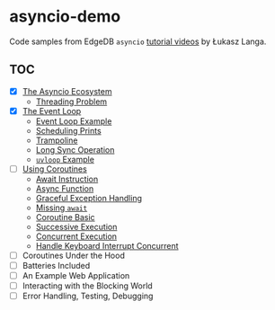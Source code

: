 # asyncio-demo

Code samples from EdgeDB `asyncio` [tutorial videos](https://youtu.be/Xbl7XjFYsN4)
by Łukasz Langa.

## TOC

- [x] [The Asyncio Ecosystem](https://youtu.be/Xbl7XjFYsN4)
    - [Threading Problem](src/the_async_ecosystem/threading_problem.py)
- [x] [The Event Loop](https://youtu.be/E7Yn5biBZ58)
    - [Event Loop Example](src/the_event_loop/event_loop_example.py)
    - [Scheduling Prints](src/the_event_loop/schedule_print.py)
    - [Trampoline](src/the_event_loop/trampoline_example.py)
    - [Long Sync Operation](src/the_event_loop/long_sync_operation.py)
    - [`uvloop` Example](src/the_event_loop/uvloop_example.py)
- [ ] [Using Coroutines](https://youtu.be/-CzqsgaXUM8)
    - [Await Instruction](src/using_coroutines/await_instruction.py)
    - [Async Function](src/using_coroutines/async_function.py)
    - [Graceful Exception Handling](src/using_coroutines/graceful_exception_handling.py)
    - [Missing `await`](src/using_coroutines/missing_await.py)
    - [Coroutine Basic](src/using_coroutines/coroutine.py)
    - [Successive Execution](src/using_coroutines/successive_execution.py)
    - [Concurrent Execution](src/using_coroutines/concurrent_execution.py)
    - [Handle Keyboard Interrupt Concurrent](src/using_coroutines/handle_keyboard_interrupt_concurrent.py)
- [ ] Coroutines Under the Hood
- [ ] Batteries Included
- [ ] An Example Web Application
- [ ] Interacting with the Blocking World
- [ ] Error Handling, Testing, Debugging
